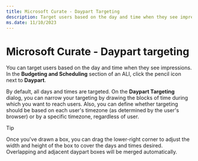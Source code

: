 ```yaml
---
title: Microsoft Curate - Daypart Targeting
description: Target users based on the day and time when they see impressions. You can also define whether targeting should be based on each user's timezone.
ms.date: 11/10/2023
---
```


# Microsoft Curate - Daypart targeting

You can target users based on the day and time when they see impressions. In the **Budgeting and Scheduling** section of an ALI, click the pencil icon next to **Daypart**.

By default, all days and times are targeted. On the **Daypart Targeting** dialog, you can narrow your targeting by drawing the blocks of time during which you want to reach users. Also, you can define whether targeting should be based on each user's timezone (as determined by the user's browser) or by a specific timezone, regardless of user.

> [!TIP]
> Once you've drawn a box, you can drag the lower-right corner to adjust the width and height of the box to cover the days and times desired. Overlapping and adjacent daypart boxes will be merged automatically.
